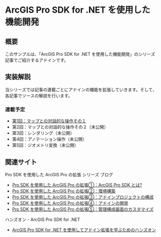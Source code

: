 # ArcGIS Pro SDK for .NET を使用した機能開発

## 概要
このサンプルは、「ArcGIS Pro SDK for .NET を使用した機能開発」のシリーズ記事でご紹介するアドインです。

## 実装解説
当シリーズでは記事の連載ごとにアドインの機能を拡張していきます。そして、各記事でソースの解説を行います。

### 連載予定
 * [第1回：マップとの対話的な操作その１](https://community.esri.com/docs/DOC-14197)
 * 第2回：マップとの対話的な操作その２（未公開）
 * 第3回：レンダリング（未公開）
 * 第4回：アノテーション操作（未公開）
 * 第5回：ジオメトリ変換（未公開）

## 関連サイト
Pro SDK を使用した ArcGIS Pro の拡張 シリーズ ブログ
 * [Pro SDK を使用した ArcGIS Pro の拡張①：ArcGIS Pro SDK とは?](https://community.esri.com/docs/DOC-11507)
 * [Pro SDK を使用した ArcGIS Pro の拡張②：環境構築](https://community.esri.com/docs/DOC-11648)
 * [Pro SDK を使用した ArcGIS Pro の拡張③：アドインプロジェクトの構成](https://community.esri.com/docs/DOC-11974)
 * [Pro SDK を使用した ArcGIS Pro の拡張④：アドインの開発](https://community.esri.com/docs/DOC-12492)
 * [Pro SDK を使用した ArcGIS Pro の拡張⑤：管理構成画面のカスタマイズ](https://community.esri.com/docs/DOC-12651)

ハンズオン - ArcGIS Pro SDK for .NET
 * [ArcGIS Pro SDK for .NET を使用してアドイン拡張を学ぶためのハンズオン](https://github.com/EsriJapan/workshops/tree/master/20190913_arcgis-pro-sdk-hands-on)
